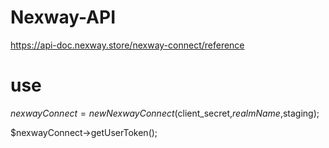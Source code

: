 # Nexway-API
https://api-doc.nexway.store/nexway-connect/reference

# use
$nexwayConnect=new NexwayConnect($client_secret,$realmName,$staging);

$nexwayConnect->getUserToken();
